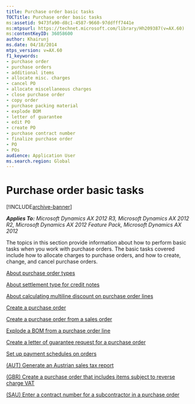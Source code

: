 ```yaml
---
title: Purchase order basic tasks
TOCTitle: Purchase order basic tasks
ms:assetid: 9473fa90-d8c1-4587-9660-97ddfff7441e
ms:mtpsurl: https://technet.microsoft.com/library/Hh209387(v=AX.60)
ms:contentKeyID: 36058600
author: Khairunj
ms.date: 04/18/2014
mtps_version: v=AX.60
f1_keywords:
- purchase order
- purchase orders
- additional items
- allocate misc. charges
- cancel PO
- allocate miscellaneous charges
- close purchase order
- copy order
- purchase packing material
- explode BOM
- letter of guarantee
- edit PO
- create PO
- purchase contract number
- finalize purchase order
- PO
- POs
audience: Application User
ms.search.region: Global
---
```


# Purchase order basic tasks 


[!INCLUDE[archive-banner](includes/archive-banner.md)]


_**Applies To:** Microsoft Dynamics AX 2012 R3, Microsoft Dynamics AX 2012 R2, Microsoft Dynamics AX 2012 Feature Pack, Microsoft Dynamics AX 2012_

The topics in this section provide information about how to perform basic tasks when you work with purchase orders. The basic tasks covered include how to allocate charges to purchase orders, and how to create, change, and cancel purchase orders.

[About purchase order types](about-purchase-order-types.md)

[About settlement type for credit notes](about-settlement-type-for-credit-notes.md)

[About calculating multiline discount on purchase order lines](about-calculating-multiline-discount-on-purchase-order-lines.md)

[Create a purchase order](create-a-purchase-order.md)

[Create a purchase order from a sales order](create-a-purchase-order-from-a-sales-order.md)

[Explode a BOM from a purchase order line](explode-a-bom-from-a-purchase-order-line.md)

[Create a letter of guarantee request for a purchase order](create-a-letter-of-guarantee-request-for-a-purchase-order.md)

[Set up payment schedules on orders](set-up-payment-schedules-on-orders.md)

[(AUT) Generate an Austrian sales tax report](aut-generate-an-austrian-sales-tax-report.md)

[(GBR) Create a purchase order that includes items subject to reverse charge VAT](gbr-create-a-purchase-order-that-includes-items-subject-to-reverse-charge-vat.md)

[(SAU) Enter a contract number for a subcontractor in a purchase order](sau-enter-a-contract-number-for-a-subcontractor-in-a-purchase-order.md)

  


